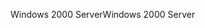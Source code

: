 <span data-ttu-id="9b4e8-101">Windows 2000 Server</span><span class="sxs-lookup"><span data-stu-id="9b4e8-101">Windows 2000 Server</span></span>